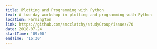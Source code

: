 ```yaml
---
title: Plotting and Programming with Python
text: A two-day workshop in plotting and programming with Python
location: Farmington
link: https://github.com/smcclatchy/studyGroup/issues/70
date: 2018-07-24
startTime: '09:00'
endTime: '16:30'
---
```

